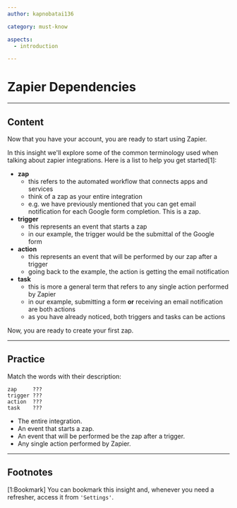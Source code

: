 ```yaml
---
author: kapnobatai136

category: must-know

aspects:
  - introduction

---
```


# Zapier Dependencies

---
## Content

Now that you have your account, you are ready to start using Zapier.

In this insight we'll explore some of the common terminology used when talking about zapier integrations. Here is a list to help you get started[1]:
- **zap**
  - this refers to the automated workflow that connects apps and services
  - think of a zap as your entire integration
  - e.g. we have previously mentioned that you can get email notification for each Google form completion. This is a zap.
- **trigger**
  - this represents an event that starts a zap
  - in our example, the trigger would be the submittal of the Google form
- **action**
  - this represents an event that will be performed by our zap after a trigger
  - going back to the example, the action is getting the email notification
- **task**
  - this is more a general term that refers to any single action performed by Zapier
  - in our example, submitting a form **or** receiving an email notification are both actions
  - as you have already noticed, both triggers and tasks can be actions

Now, you are ready to create your first zap.

---
## Practice

Match the words with their description:

```text
zap     ???
trigger ???
action  ???
task    ???
```

* The entire integration.
* An event that starts a zap.
* An event that will be performed be the zap after a trigger.
* Any single action performed by Zapier.

---
## Footnotes

[1:Bookmark]
You can bookmark this insight and, whenever you need a refresher, access it from `'Settings'`.
